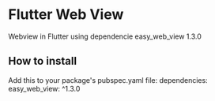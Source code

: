# Flutter Web View 

Webview in Flutter using dependencie easy_web_view 1.3.0

## How to install

Add this to your package's pubspec.yaml file:
dependencies:
  easy_web_view: ^1.3.0
